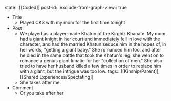 state:: [[Coded]]
post-id::
exclude-from-graph-view:: true

- Title
  - Played CK3 with my mom for the first time tonight
- Post
  - We played as a player-made Khatun of the Kirghiz Khanate. My mom had a giant knight in her court and immediately fell in love with the character, and had the married Khatun seduce him in the hopes of, in her words, "getting a giant baby." She romanced him too, and after he died in the same battle that took the Khatun's leg, she went on to romance a genius giant lunatic for her "collection of men." She also tried to have her husband killed a few times in order to replace him with a giant, but the intrigue was too low.
    tags:: [[Kinship/Parent]], [[Shared Experiences/Spectating]]
  - She takes after me.
- Comment
  - Or you take after her
